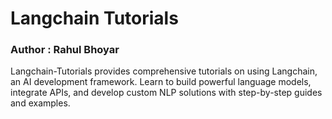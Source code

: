 # Langchain Tutorials
### Author : Rahul Bhoyar

Langchain-Tutorials provides comprehensive tutorials on using Langchain, an AI development framework. Learn to build powerful language models, integrate APIs, and develop custom NLP solutions with step-by-step guides and examples.
